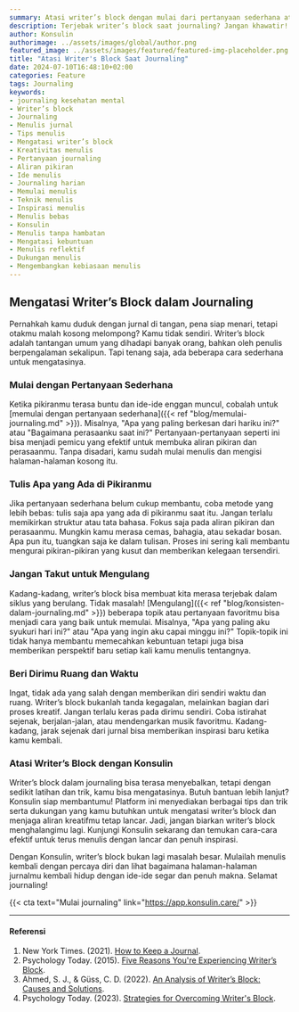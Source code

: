 ```yaml
---
summary: Atasi writer’s block dengan mulai dari pertanyaan sederhana atau tulis apa yang ada di pikiranmu. Gunakan Konsulin untuk bantuan lebih lanjut.
description: Terjebak writer’s block saat journaling? Jangan khawatir! Coba mulai dengan pertanyaan sederhana seperti "Apa yang paling berkesan hari ini?" atau "Bagaimana perasaanku saat ini?" Jika masih buntu, tulis saja apa yang ada di pikiranmu tanpa memikirkan struktur atau tata bahasa. Beri dirimu ruang dan waktu, dan jangan takut untuk mengulang topik favorit. Untuk dukungan lebih lanjut, gunakan Konsulin. Platform ini menyediakan tips, trik, dan bantuan yang kamu butuhkan untuk mengatasi writer’s block dan menjaga aliran kreatifmu tetap lancar. Selamat journaling!
author: Konsulin
authorimage: ../assets/images/global/author.png
featured_image: ../assets/images/featured/featured-img-placeholder.png
title: "Atasi Writer's Block Saat Journaling"
date: 2024-07-10T16:48:10+02:00
categories: Feature
tags: Journaling
keywords:
- journaling kesehatan mental
- Writer’s block
- Journaling
- Menulis jurnal
- Tips menulis
- Mengatasi writer’s block
- Kreativitas menulis
- Pertanyaan journaling
- Aliran pikiran
- Ide menulis
- Journaling harian
- Memulai menulis
- Teknik menulis
- Inspirasi menulis
- Menulis bebas
- Konsulin
- Menulis tanpa hambatan
- Mengatasi kebuntuan
- Menulis reflektif
- Dukungan menulis
- Mengembangkan kebiasaan menulis
---
```


## Mengatasi Writer’s Block dalam Journaling

Pernahkah kamu duduk dengan jurnal di tangan, pena siap menari, tetapi otakmu malah kosong melompong? Kamu tidak sendiri. Writer’s block adalah tantangan umum yang dihadapi banyak orang, bahkan oleh penulis berpengalaman sekalipun. Tapi tenang saja, ada beberapa cara sederhana untuk mengatasinya.

### Mulai dengan Pertanyaan Sederhana

Ketika pikiranmu terasa buntu dan ide-ide enggan muncul, cobalah untuk [memulai dengan pertanyaan sederhana]({{< ref "blog/memulai-journaling.md" >}}). Misalnya, "Apa yang paling berkesan dari hariku ini?" atau "Bagaimana perasaanku saat ini?" Pertanyaan-pertanyaan seperti ini bisa menjadi pemicu yang efektif untuk membuka aliran pikiran dan perasaanmu. Tanpa disadari, kamu sudah mulai menulis dan mengisi halaman-halaman kosong itu.

### Tulis Apa yang Ada di Pikiranmu

Jika pertanyaan sederhana belum cukup membantu, coba metode yang lebih bebas: tulis saja apa yang ada di pikiranmu saat itu. Jangan terlalu memikirkan struktur atau tata bahasa. Fokus saja pada aliran pikiran dan perasaanmu. Mungkin kamu merasa cemas, bahagia, atau sekadar bosan. Apa pun itu, tuangkan saja ke dalam tulisan. Proses ini sering kali membantu mengurai pikiran-pikiran yang kusut dan memberikan kelegaan tersendiri.

### Jangan Takut untuk Mengulang

Kadang-kadang, writer’s block bisa membuat kita merasa terjebak dalam siklus yang berulang. Tidak masalah! [Mengulang]({{< ref "blog/konsisten-dalam-journaling.md" >}}) beberapa topik atau pertanyaan favoritmu bisa menjadi cara yang baik untuk memulai. Misalnya, "Apa yang paling aku syukuri hari ini?" atau "Apa yang ingin aku capai minggu ini?" Topik-topik ini tidak hanya membantu memecahkan kebuntuan tetapi juga bisa memberikan perspektif baru setiap kali kamu menulis tentangnya.

### Beri Dirimu Ruang dan Waktu

Ingat, tidak ada yang salah dengan memberikan diri sendiri waktu dan ruang. Writer’s block bukanlah tanda kegagalan, melainkan bagian dari proses kreatif. Jangan terlalu keras pada dirimu sendiri. Coba istirahat sejenak, berjalan-jalan, atau mendengarkan musik favoritmu. Kadang-kadang, jarak sejenak dari jurnal bisa memberikan inspirasi baru ketika kamu kembali.

### Atasi Writer’s Block dengan Konsulin

Writer’s block dalam journaling bisa terasa menyebalkan, tetapi dengan sedikit latihan dan trik, kamu bisa mengatasinya. Butuh bantuan lebih lanjut? Konsulin siap membantumu! Platform ini menyediakan berbagai tips dan trik serta dukungan yang kamu butuhkan untuk mengatasi writer’s block dan menjaga aliran kreatifmu tetap lancar. Jadi, jangan biarkan writer’s block menghalangimu lagi. Kunjungi Konsulin sekarang dan temukan cara-cara efektif untuk terus menulis dengan lancar dan penuh inspirasi.

Dengan Konsulin, writer’s block bukan lagi masalah besar. Mulailah menulis kembali dengan percaya diri dan lihat bagaimana halaman-halaman jurnalmu kembali hidup dengan ide-ide segar dan penuh makna. Selamat journaling!

{{< cta text="Mulai journaling" link="https://app.konsulin.care/" >}}

---

#### Referensi

1. New York Times. (2021). [How to Keep a Journal](https://www.nytimes.com/2021/11/02/magazine/journaling.html).
1. Psychology Today. (2015). [Five Reasons You're Experiencing Writer’s Block](https://www.psychologytoday.com/us/blog/prime-your-gray-cells/201510/five-reasons-youre-experiencing-writer-s-block).
1. Ahmed, S. J., & Güss, C. D. (2022). [An Analysis of Writer’s Block: Causes and Solutions](https://www.tandfonline.com/doi/full/10.1080/10400419.2022.2031436?casa_token=YqXr5iNdGbkAAAAA%3AKGsdXGqrhTxUfnYo6oICl-FJaQXcfEbyU9f30EECnELnseXItEcyPwcuPX75JenD1q2sthiU9Ilu).
1. Psychology Today. (2023). [Strategies for Overcoming Writer's Block](https://www.psychologytoday.com/us/blog/emotional-fitness/202310/strategies-for-overcoming-writers-block).
